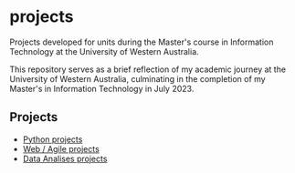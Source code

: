# projects

Projects developed for units during the Master's course in Information Technology at the University of Western Australia.

This repository serves as a brief reflection of my academic journey at the University of Western Australia, culminating in the completion of my Master's in Information Technology in July 2023.

## Projects

- [Python projects](Python/)
- [Web / Agile projects](Web/)
- [Data Analises projects](https://github.com/souzalii/Data-Analysis/)
